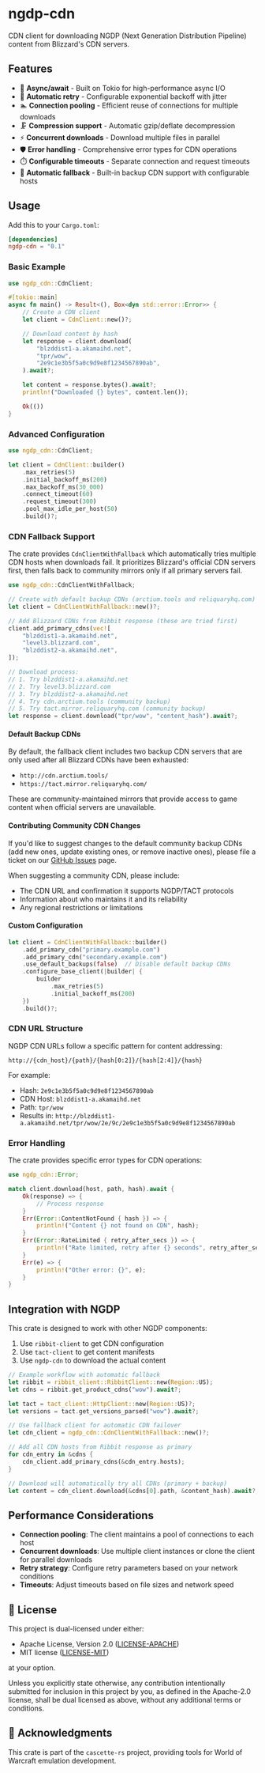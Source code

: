 # ngdp-cdn

CDN client for downloading NGDP (Next Generation Distribution Pipeline) content from
Blizzard's CDN servers.

## Features

- 🚀 **Async/await** - Built on Tokio for high-performance async I/O
- 🔄 **Automatic retry** - Configurable exponential backoff with jitter
- 🏊 **Connection pooling** - Efficient reuse of connections for multiple downloads
- 🗜️ **Compression support** - Automatic gzip/deflate decompression
- ⚡ **Concurrent downloads** - Download multiple files in parallel
- 🛡️ **Error handling** - Comprehensive error types for CDN operations
- ⏱️ **Configurable timeouts** - Separate connection and request timeouts
- 🔀 **Automatic fallback** - Built-in backup CDN support with configurable hosts

## Usage

Add this to your `Cargo.toml`:

```toml
[dependencies]
ngdp-cdn = "0.1"
```

### Basic Example

```rust
use ngdp_cdn::CdnClient;

#[tokio::main]
async fn main() -> Result<(), Box<dyn std::error::Error>> {
    // Create a CDN client
    let client = CdnClient::new()?;

    // Download content by hash
    let response = client.download(
        "blzddist1-a.akamaihd.net",
        "tpr/wow",
        "2e9c1e3b5f5a0c9d9e8f1234567890ab",
    ).await?;

    let content = response.bytes().await?;
    println!("Downloaded {} bytes", content.len());

    Ok(())
}
```

### Advanced Configuration

```rust
use ngdp_cdn::CdnClient;

let client = CdnClient::builder()
    .max_retries(5)
    .initial_backoff_ms(200)
    .max_backoff_ms(30_000)
    .connect_timeout(60)
    .request_timeout(300)
    .pool_max_idle_per_host(50)
    .build()?;
```

### CDN Fallback Support

The crate provides `CdnClientWithFallback` which automatically tries multiple CDN hosts
when downloads fail. It prioritizes Blizzard's official CDN servers first, then falls
back to community mirrors only if all primary servers fail.

```rust
use ngdp_cdn::CdnClientWithFallback;

// Create with default backup CDNs (arctium.tools and reliquaryhq.com)
let client = CdnClientWithFallback::new()?;

// Add Blizzard CDNs from Ribbit response (these are tried first)
client.add_primary_cdns(vec![
    "blzddist1-a.akamaihd.net",
    "level3.blizzard.com",
    "blzddist2-a.akamaihd.net",
]);

// Download process:
// 1. Try blzddist1-a.akamaihd.net
// 2. Try level3.blizzard.com
// 3. Try blzddist2-a.akamaihd.net
// 4. Try cdn.arctium.tools (community backup)
// 5. Try tact.mirror.reliquaryhq.com (community backup)
let response = client.download("tpr/wow", "content_hash").await?;
```

#### Default Backup CDNs

By default, the fallback client includes two backup CDN servers that are only
used after all Blizzard CDNs have been exhausted:
- `http://cdn.arctium.tools/`
- `https://tact.mirror.reliquaryhq.com/`

These are community-maintained mirrors that provide access to game content when
official servers are unavailable.

#### Contributing Community CDN Changes

If you'd like to suggest changes to the default community backup CDNs (add new ones,
update existing ones, or remove inactive ones), please file a ticket on our
[GitHub Issues](https://github.com/wowemulation-dev/cascette-rs/issues) page.

When suggesting a community CDN, please include:
- The CDN URL and confirmation it supports NGDP/TACT protocols
- Information about who maintains it and its reliability
- Any regional restrictions or limitations

#### Custom Configuration

```rust
let client = CdnClientWithFallback::builder()
    .add_primary_cdn("primary.example.com")
    .add_primary_cdn("secondary.example.com")
    .use_default_backups(false)  // Disable default backup CDNs
    .configure_base_client(|builder| {
        builder
            .max_retries(5)
            .initial_backoff_ms(200)
    })
    .build()?;
```

### CDN URL Structure

NGDP CDN URLs follow a specific pattern for content addressing:

```text
http://{cdn_host}/{path}/{hash[0:2]}/{hash[2:4]}/{hash}
```

For example:

- Hash: `2e9c1e3b5f5a0c9d9e8f1234567890ab`
- CDN Host: `blzddist1-a.akamaihd.net`
- Path: `tpr/wow`
- Results in: `http://blzddist1-a.akamaihd.net/tpr/wow/2e/9c/2e9c1e3b5f5a0c9d9e8f1234567890ab`

### Error Handling

The crate provides specific error types for CDN operations:

```rust
use ngdp_cdn::Error;

match client.download(host, path, hash).await {
    Ok(response) => {
        // Process response
    }
    Err(Error::ContentNotFound { hash }) => {
        println!("Content {} not found on CDN", hash);
    }
    Err(Error::RateLimited { retry_after_secs }) => {
        println!("Rate limited, retry after {} seconds", retry_after_secs);
    }
    Err(e) => {
        println!("Other error: {}", e);
    }
}
```

## Integration with NGDP

This crate is designed to work with other NGDP components:

1. Use `ribbit-client` to get CDN configuration
2. Use `tact-client` to get content manifests
3. Use `ngdp-cdn` to download the actual content

```rust
// Example workflow with automatic fallback
let ribbit = ribbit_client::RibbitClient::new(Region::US);
let cdns = ribbit.get_product_cdns("wow").await?;

let tact = tact_client::HttpClient::new(Region::US)?;
let versions = tact.get_versions_parsed("wow").await?;

// Use fallback client for automatic CDN failover
let cdn_client = ngdp_cdn::CdnClientWithFallback::new()?;

// Add all CDN hosts from Ribbit response as primary
for cdn_entry in &cdns {
    cdn_client.add_primary_cdns(&cdn_entry.hosts);
}

// Download will automatically try all CDNs (primary + backup)
let content = cdn_client.download(&cdns[0].path, &content_hash).await?;
```

## Performance Considerations

- **Connection pooling**: The client maintains a pool of connections to each host
- **Concurrent downloads**: Use multiple client instances or clone the client for
  parallel downloads
- **Retry strategy**: Configure retry parameters based on your network conditions
- **Timeouts**: Adjust timeouts based on file sizes and network speed

## 📄 License

This project is dual-licensed under either:

- Apache License, Version 2.0 ([LICENSE-APACHE](LICENSE-APACHE))
- MIT license ([LICENSE-MIT](LICENSE-MIT))

at your option.

Unless you explicitly state otherwise, any contribution intentionally submitted
for inclusion in this project by you, as defined in the Apache-2.0 license, shall
be dual licensed as above, without any additional terms or conditions.

## 🫶 Acknowledgments

This crate is part of the `cascette-rs` project, providing tools for World of Warcraft
emulation development.
